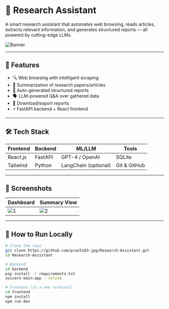 # 🧠 Research Assistant

A smart research assistant that automates web browsing, reads articles, extracts relevant information, and generates structured reports — all powered by cutting-edge LLMs.

![Banner](https://via.placeholder.com/1200x400.png?text=Research+Assistant) <!-- (Replace with a real screenshot or demo GIF) -->

---

## 🚀 Features

- 🔍 Web browsing with intelligent scraping
- 📑 Summarization of research papers/articles
- 🧾 Auto-generated structured reports
- 🗣️ LLM-powered Q&A over gathered data
- 💾 Download/export reports
- ⚡ FastAPI backend + React frontend

---

## 🛠️ Tech Stack

| Frontend | Backend | ML/LLM | Tools |
|----------|---------|--------|-------|
| React.js | FastAPI | GPT-4 / OpenAI | SQLite |
| Tailwind | Python  | LangChain (optional) | Git & GitHub |

---

## 📸 Screenshots

| Dashboard | Summary View |
|-----------|--------------|
| ![1](https://via.placeholder.com/300x200.png?text=Dashboard) | ![2](https://via.placeholder.com/300x200.png?text=Summary+View) |

---

## 🧪 How to Run Locally

```bash
# Clone the repo
git clone https://github.com/prachi03-jpg/Research-Assistant.git
cd Research-Assistant

# Backend
cd backend
pip install -r requirements.txt
uvicorn main:app --reload

# Frontend (in a new terminal)
cd frontend
npm install
npm run dev


